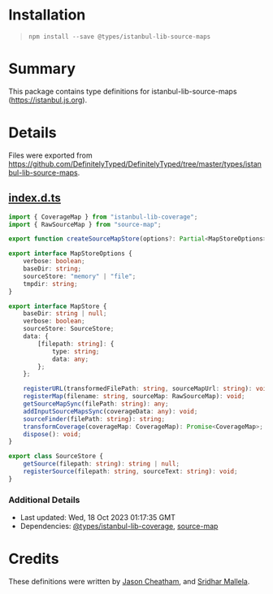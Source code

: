 # Installation
> `npm install --save @types/istanbul-lib-source-maps`

# Summary
This package contains type definitions for istanbul-lib-source-maps (https://istanbul.js.org).

# Details
Files were exported from https://github.com/DefinitelyTyped/DefinitelyTyped/tree/master/types/istanbul-lib-source-maps.
## [index.d.ts](https://github.com/DefinitelyTyped/DefinitelyTyped/tree/master/types/istanbul-lib-source-maps/index.d.ts)
````ts
import { CoverageMap } from "istanbul-lib-coverage";
import { RawSourceMap } from "source-map";

export function createSourceMapStore(options?: Partial<MapStoreOptions>): MapStore;

export interface MapStoreOptions {
    verbose: boolean;
    baseDir: string;
    sourceStore: "memory" | "file";
    tmpdir: string;
}

export interface MapStore {
    baseDir: string | null;
    verbose: boolean;
    sourceStore: SourceStore;
    data: {
        [filepath: string]: {
            type: string;
            data: any;
        };
    };

    registerURL(transformedFilePath: string, sourceMapUrl: string): void;
    registerMap(filename: string, sourceMap: RawSourceMap): void;
    getSourceMapSync(filePath: string): any;
    addInputSourceMapsSync(coverageData: any): void;
    sourceFinder(filePath: string): string;
    transformCoverage(coverageMap: CoverageMap): Promise<CoverageMap>;
    dispose(): void;
}

export class SourceStore {
    getSource(filepath: string): string | null;
    registerSource(filepath: string, sourceText: string): void;
}

````

### Additional Details
 * Last updated: Wed, 18 Oct 2023 01:17:35 GMT
 * Dependencies: [@types/istanbul-lib-coverage](https://npmjs.com/package/@types/istanbul-lib-coverage), [source-map](https://npmjs.com/package/source-map)

# Credits
These definitions were written by [Jason Cheatham](https://github.com/jason0x43), and [Sridhar Mallela](https://github.com/sridharmallela).
